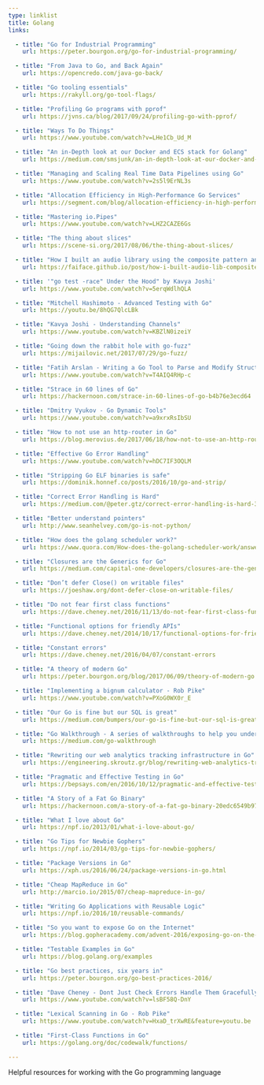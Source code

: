 ```yaml
---
type: linklist
title: Golang
links:

  - title: "Go for Industrial Programming"
    url: https://peter.bourgon.org/go-for-industrial-programming/

  - title: "From Java to Go, and Back Again"
    url: https://opencredo.com/java-go-back/

  - title: "Go tooling essentials"
    url: https://rakyll.org/go-tool-flags/

  - title: "Profiling Go programs with pprof"
    url: https://jvns.ca/blog/2017/09/24/profiling-go-with-pprof/

  - title: "Ways To Do Things"
    url: https://www.youtube.com/watch?v=LHe1Cb_Ud_M

  - title: "An in-Depth look at our Docker and ECS stack for Golang"
    url: https://medium.com/smsjunk/an-in-depth-look-at-our-docker-and-ecs-stack-for-golang-b89dfe7cff5c

  - title: "Managing and Scaling Real Time Data Pipelines using Go"
    url: https://www.youtube.com/watch?v=2s5l9ErNL3s

  - title: "Allocation Efficiency in High-Performance Go Services"
    url: https://segment.com/blog/allocation-efficiency-in-high-performance-go-services/

  - title: "Mastering io.Pipes"
    url: https://www.youtube.com/watch?v=LHZ2CAZE6Gs

  - title: "The thing about slices"
    url: https://scene-si.org/2017/08/06/the-thing-about-slices/

  - title: "How I built an audio library using the composite pattern and higher-order functions"
    url: https://faiface.github.io/post/how-i-built-audio-lib-composite-pattern/

  - title: '"go test -race" Under the Hood" by Kavya Joshi'
    url: https://www.youtube.com/watch?v=5erqWdlhQLA

  - title: "Mitchell Hashimoto - Advanced Testing with Go"
    url: https://youtu.be/8hQG7QlcLBk

  - title: "Kavya Joshi - Understanding Channels"
    url: https://www.youtube.com/watch?v=KBZlN0izeiY

  - title: "Going down the rabbit hole with go-fuzz"
    url: https://mijailovic.net/2017/07/29/go-fuzz/

  - title: "Fatih Arslan - Writing a Go Tool to Parse and Modify Struct Tags"
    url: https://www.youtube.com/watch?v=T4AIQ4RHp-c

  - title: "Strace in 60 lines of Go"
    url: https://hackernoon.com/strace-in-60-lines-of-go-b4b76e3ecd64

  - title: "Dmitry Vyukov - Go Dynamic Tools"
    url: https://www.youtube.com/watch?v=a9xrxRsIbSU

  - title: "How to not use an http-router in Go"
    url: https://blog.merovius.de/2017/06/18/how-not-to-use-an-http-router.html

  - title: "Effective Go Error Handling"
    url: https://www.youtube.com/watch?v=hDC7IF3OQLM

  - title: "Stripping Go ELF binaries is safe"
    url: https://dominik.honnef.co/posts/2016/10/go-and-strip/

  - title: "Correct Error Handling is Hard"
    url: https://medium.com/@peter.gtz/correct-error-handling-is-hard-307ea72759c7

  - title: "Better understand pointers"
    url: http://www.seanhelvey.com/go-is-not-python/

  - title: "How does the golang scheduler work?"
    url: https://www.quora.com/How-does-the-golang-scheduler-work/answer/Ian-Lance-Taylor

  - title: "Closures are the Generics for Go"
    url: https://medium.com/capital-one-developers/closures-are-the-generics-for-go-cb32021fb5b5

  - title: "Don’t defer Close() on writable files"
    url: https://joeshaw.org/dont-defer-close-on-writable-files/

  - title: "Do not fear first class functions"
    url: https://dave.cheney.net/2016/11/13/do-not-fear-first-class-functions

  - title: "Functional options for friendly APIs"
    url: https://dave.cheney.net/2014/10/17/functional-options-for-friendly-apis

  - title: "Constant errors"
    url: https://dave.cheney.net/2016/04/07/constant-errors

  - title: "A theory of modern Go"
    url: https://peter.bourgon.org/blog/2017/06/09/theory-of-modern-go.html

  - title: "Implementing a bignum calculator - Rob Pike"
    url: https://www.youtube.com/watch?v=PXoG0WX0r_E

  - title: "Our Go is fine but our SQL is great"
    url: https://medium.com/bumpers/our-go-is-fine-but-our-sql-is-great-b4857950a243

  - title: "Go Walkthrough - A series of walkthroughs to help you understand the Go standard library better."
    url: https://medium.com/go-walkthrough

  - title: "Rewriting our web analytics tracking infrastructure in Go"
    url: https://engineering.skroutz.gr/blog/rewriting-web-analytics-tracking-in-go/

  - title: "Pragmatic and Effective Testing in Go"
    url: https://bepsays.com/en/2016/10/12/pragmatic-and-effective-testing-in-go/

  - title: "A Story of a Fat Go Binary"
    url: https://hackernoon.com/a-story-of-a-fat-go-binary-20edc6549b97

  - title: "What I love about Go"
    url: https://npf.io/2013/01/what-i-love-about-go/

  - title: "Go Tips for Newbie Gophers"
    url: https://npf.io/2014/03/go-tips-for-newbie-gophers/

  - title: "Package Versions in Go"
    url: https://xph.us/2016/06/24/package-versions-in-go.html

  - title: "Cheap MapReduce in Go"
    url: http://marcio.io/2015/07/cheap-mapreduce-in-go/

  - title: "Writing Go Applications with Reusable Logic"
    url: https://npf.io/2016/10/reusable-commands/

  - title: "So you want to expose Go on the Internet"
    url: https://blog.gopheracademy.com/advent-2016/exposing-go-on-the-internet/

  - title: "Testable Examples in Go"
    url: https://blog.golang.org/examples

  - title: "Go best practices, six years in"
    url: https://peter.bourgon.org/go-best-practices-2016/

  - title: "Dave Cheney - Dont Just Check Errors Handle Them Gracefully"
    url: https://www.youtube.com/watch?v=lsBF58Q-DnY

  - title: "Lexical Scanning in Go - Rob Pike"
    url: https://www.youtube.com/watch?v=HxaD_trXwRE&feature=youtu.be

  - title: "First-Class Functions in Go"
    url: https://golang.org/doc/codewalk/functions/

---
```


Helpful resources for working with the Go programming language

